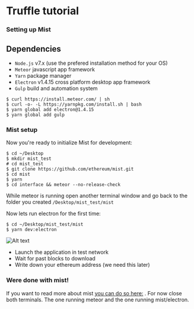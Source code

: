 # Truffle tutorial

### Setting up Mist


## Dependencies

* `Node.js` v7.x (use the prefered installation method for your OS)
* `Meteor` javascript app framework
* `Yarn` package manager
* `Electron` v1.4.15 cross platform desktop app framework
* `Gulp` build and automation system

```
$ curl https://install.meteor.com/ | sh
$ curl -o- -L https://yarnpkg.com/install.sh | bash
$ yarn global add electron@1.4.15
$ yarn global add gulp
```

### Mist setup

Now you're ready to initialize Mist for development:

```
$ cd ~/Desktop
$ mkdir mist_test
# cd mist_test
$ git clone https://github.com/ethereum/mist.git
$ cd mist
$ yarn
$ cd interface && meteor --no-release-check
```
While meteor is running open another terminal window and go back to the folder you created `/Desktop/mist_test/mist`

Now lets run electron for the first time:

```
$ cd ~/Desktop/mist_test/mist
$ yarn dev:electron
```
![Alt text](https://scontent-iad3-1.xx.fbcdn.net/v/t1.0-9/21686188_1989133898010328_7137568609932587406_n.jpg?oh=42af6e65337729d4b88469533c99eec4&oe=5A55EC48)

* Launch the application in test network
* Wait for past blocks to download
* Write down your ethereum address (we need this later)

### Were done with mist!

If you want to read more about mist [you can do so here:](https://github.com/ethereum/mist "Ethereum's github") . For now close both terminals. The one running meteor and the one running mist/electron.


